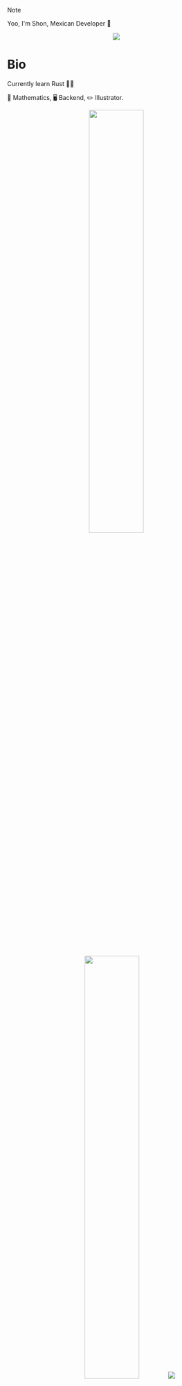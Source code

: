 > [!NOTE]
> Yoo, I'm Shon, Mexican Developer 🦡

<div align="center">
<img src="https://media3.giphy.com/media/CRJqX2pz2RA8E/giphy.gif?cid=ecf05e47um83n0sgkk3tsf8uturj9ewwt275rjfx7q3my0cw&ep=v1_gifs_search&rid=giphy.gif&ct=g">
</div>

# Bio

Currently learn Rust 😶‍🌫️

🧮 Mathematics,  🖥️ Backend, ✏️ Illustrator.  

<div align="center">
  <img src="https://github-readme-stats.vercel.app/api?username=shonsagoro&theme=nightowl&rank_icon=github&hide=issues" height="50%" width="auto">
  <img src="https://github-readme-stats.vercel.app/api/top-langs/?username=shonsagoro&theme=nightowl&hide_border=false&include_all_commits=false&count_private=false&layout=compact&hide=css,cmake" height="50%" width="auto">
      <img src="https://github-readme-streak-stats.herokuapp.com/?user=shonsagoro&theme=nightowl&hide_border=false&layout=compact">
</div>


## Projects

<img src="https://i.postimg.cc/wTrBbL44/ditheing.png" align="right" width="45%" >

[![Readme Card](https://github-readme-stats.vercel.app/api/pin/?username=shonsagoro&repo=GoTris&theme=nightowl)](https://github.com/ShonSagoro/Artist-Page)

[![Readme Card](https://github-readme-stats.vercel.app/api/pin/?username=shonsagoro&repo=API_RMS&theme=nightowl)](https://github.com/ShonSagoro/API_RMS)
  
[![Readme Card](https://github-readme-stats.vercel.app/api/pin/?username=shonsagoro&repo=FreqPy&theme=nightowl)](https://github.com/ShonSagoro/Chat-TCP)


## Skills and Utilities 

<div align="center">
  <img src='https://i.postimg.cc/52zrYmKK/c.png' height='42px'/>
  <img src='https://i.postimg.cc/FKgnGH4j/java.png' height='42px'/>
  <img src='https://i.postimg.cc/43TSzhrf/javascript.png' height='42px'/>
  <img src='https://i.postimg.cc/76HtRrHj/mysql.png' height='42px'/>
  <img src='https://i.postimg.cc/J0gTtyNW/react.png' height='42px'/>
  <img src='https://i.postimg.cc/85ZXQXsc/springboot.png' height='42px'/>
  <img src='https://i.postimg.cc/k4LsDpSj/docker-logo-1024x876.png' height='42px'/>
  <img src='https://i.postimg.cc/gJ3bBGNS/rust.png' height='42px'/>
  <img src='https://i.postimg.cc/FHkWxDPG/php.png' height='42px'/>
  <img src='https://i.postimg.cc/Wbwgcrdj/laravel.png' height='42px'/>
</div><br/>

<div align="center">
  <img src="https://komarev.com/ghpvc/?username=shonsagoro-github-username&color=yellow">
</div>


<!--
 <img src="https://i.postimg.cc/Dy1psdcg/aaaaaaaaaa.png" align="right" width="40%"> 
 -->
